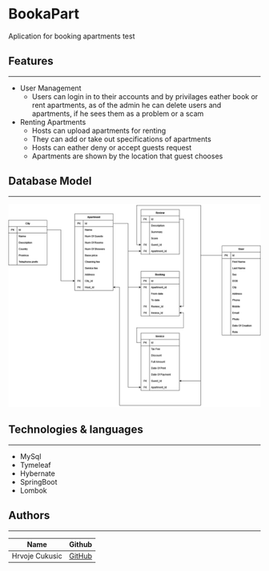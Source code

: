 # BookaPart
Aplication for booking apartments test

## Features

---

* User Management 
  * Users can login in to their accounts and by privilages eather book or rent apartments, as  of the admin he can delete users and apartments, if he sees them as a problem or a scam
* Renting Apartments
  * Hosts can upload apartments for renting
  * They can add or take out specifications of apartments
  * Hosts can eather deny or accept guests request
  * Apartments are shown by the location that guest chooses

## Database Model
---
![](BookaPart.png)

## Technologies & languages

---

* MySql
* Tymeleaf
* Hybernate
* SpringBoot
* Lombok

## Authors

---

| Name            | Github                                        |
| --------------- | --------------------------------------------- |
| Hrvoje Cukusic  | [GitHub](https://github.com/HrvojeCukusicOSS) |
